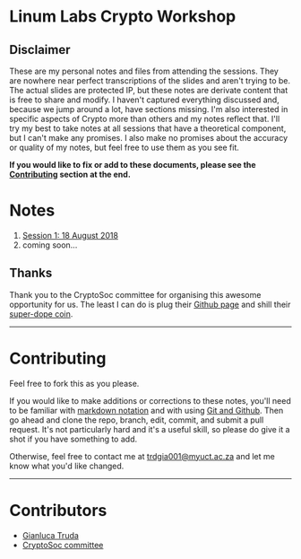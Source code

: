 # Linum Labs Crypto Workshop

## Disclaimer
These are my personal notes and files from attending the sessions. They are nowhere near perfect transcriptions of the slides and aren't trying to be. The actual slides are protected IP, but these notes are derivate content that is free to share and modify. I haven't captured everything discussed and, because we jump around a lot, have sections missing. I'm also interested in specific aspects of Crypto more than others and my notes reflect that. I'll try my best to take notes at all sessions that have a theoretical component, but I can't make any promises. I also make no promises about the accuracy or quality of my notes, but feel free to use them as you see fit. 

**If you would like to fix or add to these documents, please see the [Contributing](#contributing) section at the end.**

# Notes
1. [Session 1: 18 August 2018](/notes/01.md)
2. coming soon...

## Thanks
Thank you to the CryptoSoc committee for organising this awesome opportunity for us. The least I can do is plug their [Github page](https://github.com/CryptoSoc) and shill their [super-dope coin](https://github.com/CryptoSoc/CryptoSocCoin). 

---
# Contributing
Feel free to fork this as you please. 

If you would like to make additions or corrections to these notes, you'll need to be familiar with [markdown notation](https://github.com/adam-p/markdown-here/wiki/Markdown-Cheatsheet) and with using [Git and Github](https://guides.github.com/activities/hello-world/). Then go ahead and clone the repo, branch, edit, commit, and submit a pull request. It's not particularly hard and it's a useful skill, so please do give it a shot if you have something to add. 

Otherwise, feel free to contact me at [trdgia001@myuct.ac.za](mailto:trdgia001@myuct.ac.za) and let me know what you'd like changed.

---

# Contributors
- [Gianluca Truda](https://github.com/gianlucatruda)
- [CryptoSoc committee](https://github.com/CryptoSoc)


